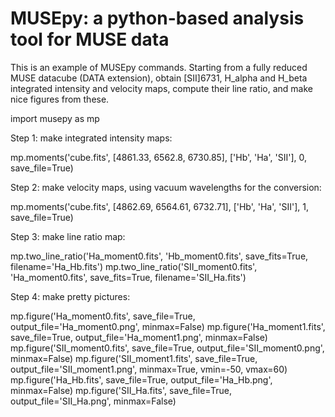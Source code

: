 # MUSEpy: a python-based analysis tool for MUSE data


This is an example of MUSEpy commands.
Starting from a fully reduced MUSE datacube (DATA extension), obtain [SII]6731, H_alpha and H_beta integrated intensity and velocity maps, compute their line ratio, and make nice figures from these.


import musepy as mp

Step 1: make integrated intensity maps:

mp.moments('cube.fits', [4861.33, 6562.8, 6730.85], ['Hb', 'Ha', 'SII'], 0, save_file=True)


Step 2: make velocity maps, using vacuum wavelengths for the conversion:

mp.moments('cube.fits', [4862.69, 6564.61, 6732.71], ['Hb', 'Ha', 'SII'], 1, save_file=True)


Step 3: make line ratio map:

mp.two_line_ratio('Ha_moment0.fits', 'Hb_moment0.fits', save_fits=True, filename='Ha_Hb.fits')
mp.two_line_ratio('SII_moment0.fits', 'Ha_moment0.fits', save_fits=True, filename='SII_Ha.fits')


Step 4: make pretty pictures:

mp.figure('Ha_moment0.fits', save_file=True, output_file='Ha_moment0.png', minmax=False)
mp.figure('Ha_moment1.fits', save_file=True, output_file='Ha_moment1.png', minmax=False)
mp.figure('SII_moment0.fits', save_file=True, output_file='SII_moment0.png', minmax=False)
mp.figure('SII_moment1.fits', save_file=True, output_file='SII_moment1.png', minmax=True, vmin=-50, vmax=60)
mp.figure('Ha_Hb.fits', save_file=True, output_file='Ha_Hb.png', minmax=False)
mp.figure('SII_Ha.fits', save_file=True, output_file='SII_Ha.png', minmax=False)




